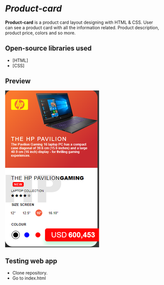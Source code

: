 # *Product-card*

**Product-card** is a product card layout designing with HTML & CSS. User can see a product card with all the information related.
Product description, product price, colors and so more.


## Open-source libraries used

- [HTML]
- [CSS]

## Preview
<img src='PC.PNG' title='' width='' alt='' />

## Testing web app

- Clone repository.
- Go to index.html
